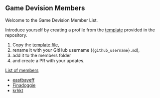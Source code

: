 ## Game Devision Members

Welcome to the Game Devision Member List.

Introduce yourself by creating 
a profile from the [template](members/_profile_template.md) provided in the repository.

1. Copy the [template file](members/_profile_template.md),
2. rename it with your GitHub username (`{github_username}.md`),
3. add it to the members folder
4. and create a PR with your updates.


[List of members](members/)

- [eastbayeff](members/eastbayeff.md)
- [Finadoggie](members/Finadoggie.md)
- [krhkt](members/krhkt.md)

